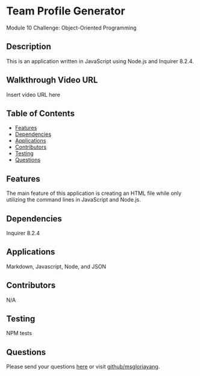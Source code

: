 # Team Profile Generator
Module 10 Challenge: Object-Oriented Programming
## Description
This is an application written in JavaScript using Node.js and Inquirer 8.2.4.
## Walkthrough Video URL
Insert video URL here
## Table of Contents
* [Features](#features)
* [Dependencies](#dependencies)
* [Applications](#applications)
* [Contributors](#contributors)
* [Testing](#testing)
* [Questions](#questions)
## Features
The main feature of this application is creating an HTML file while only utilizing the command lines in JavaScript and Node.js.
## Dependencies
Inquirer 8.2.4
## Applications
Markdown, Javascript, Node, and JSON
## Contributors
N/A
## Testing
NPM tests
## Questions
Please send your questions [here](mailto:lookmeup@gmail.com?subject=[GitHub]%20Dev%20Connect) or visit [github/msgloriayang](https://github.com/msgloriayang).
